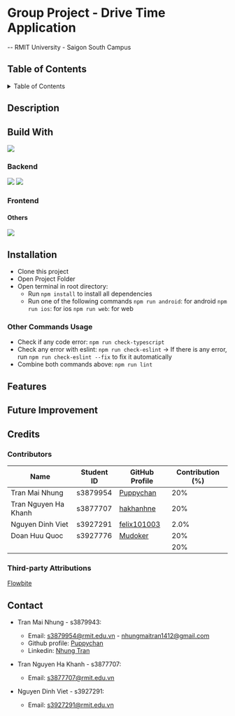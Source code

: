 # Group Project - Drive Time Application

-- RMIT University - Saigon South Campus

## Table of Contents

<details>
    <summary>Table of Contents</summary>
  <ol>
    <li>
      <a href="#description">Description</a>
    </li>
    <li><a href="#built-with">Built With</a></li>
    <li>
      <a href="#installation">Installation</a>
      <ul>
        <li><a href="#prerequisites">Prerequisites</a></li>
        <li><a href="#installation">Installation</a></li>
      </ul>
    </li>
    <li><a href="#features">Features</a></li>
    <li>
      <a href="#credits">Credits</a>
      <ul>
        <li><a href="#contributors">Contributors</a></li>
        <li><a href="#third-party-attributions">Third-party Attributions</a></li>
        <li><a href="#other-acknowledgements">Other Acknowledgements</a></li>
      </ul>
    </li>
    <li><a href="#contact">Contact</a></li>
  </ol>
</details>

## Description

## Build With
![](https://img.shields.io/badge/React_Native-20232A?style=for-the-badge&logo=react&logoColor=61DAFB)
### Backend

![](https://img.shields.io/badge/firebase-ffca28?style=for-the-badge&logo=firebase&logoColor=black)
![](https://img.shields.io/badge/Google_Cloud-4285F4?style=for-the-badge&logo=google-cloud&logoColor=white)


### Frontend


#### Others
![](https://img.shields.io/badge/Font_Awesome-339AF0?style=for-the-badge&logo=fontawesome&logoColor=white)

## Installation

- Clone this project
- Open Project Folder
- Open terminal in root directory:
  - Run `npm install` to install all dependencies
  - Run one of the following commands
    `npm run android`: for android
    `npm run ios`: for ios
    `npm run web`: for web

### Other Commands Usage

- Check if any code error: `npm run check-typescript`
- Check any error with eslint: `npm run check-eslint`
  -> If there is any error, run `npm run check-eslint --fix` to fix it automatically
- Combine both commands above: `npm run lint`

## Features

## Future Improvement

## Credits

### Contributors

| Name                 | Student ID | GitHub Profile                            | Contribution (%) |
| -------------------- | ---------- | ----------------------------------------- | ---------------- |
| Tran Mai Nhung       | s3879954   | [Puppychan](https://github.com/Puppychan) | 20%              |
| Tran Nguyen Ha Khanh | s3877707   | [hakhanhne](https://github.com/hakhanhne) | 20%              |
| Nguyen Dinh Viet     | s3927291   | [felix101003](https://github.com/felix101003) | 2.0%         |
| Doan Huu Quoc        | s3927776   | [Mudoker](https://github.com/Mudoker)         | 20%          |
|                      |            |                                           | 20%              |

### Third-party Attributions

[Flowbite](https://flowbite.com)

## Contact

- Tran Mai Nhung - s3879943:

  - Email: s3879954@rmit.edu.vn - nhungmaitran1412@gmail.com
  - Github profile: [Puppychan](https://github.com/Puppychan)
  - Linkedin: [Nhung Tran](https://www.linkedin.com/in/nhung-tran-528396210/)

- Tran Nguyen Ha Khanh - s3877707:

  - Email: s3877707@rmit.edu.vn
- Nguyen Dinh Viet - s3927291:
  - Email: s3927291@rmit.edu.vn
